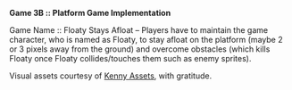 **Game 3B :: Platform Game Implementation**

Game Name :: Floaty Stays Afloat – 
Players have to maintain the game character, who is named as Floaty, to stay afloat on the platform (maybe 2 or 3 pixels away from the ground) and overcome obstacles (which kills Floaty once Floaty collides/touches them such as enemy sprites). 

Visual assets courtesy of [Kenny Assets](https://kenney.nl/assets), with gratitude.
